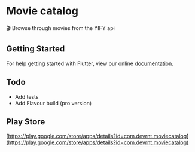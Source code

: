 # Movie catalog

🎬 Browse through movies from the YIFY api

## Getting Started

For help getting started with Flutter, view our online
[documentation](https://flutter.io/).

##  Todo
* Add tests
* Add Flavour build (pro version)

## Play Store
[https://play.google.com/store/apps/details?id=com.devrnt.moviecatalog](https://play.google.com/store/apps/details?id=com.devrnt.moviecatalog)
